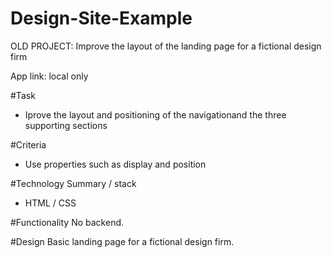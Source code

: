 # Design-Site-Example
OLD PROJECT: Improve the layout of the landing page for a fictional design firm

App link: local only

#Task
+ Iprove the layout and positioning of the navigationand the three supporting sections

#Criteria
+ Use properties such as display and position

#Technology Summary / stack
+ HTML / CSS

#Functionality
No backend.

#Design
Basic landing page for a fictional design firm.

